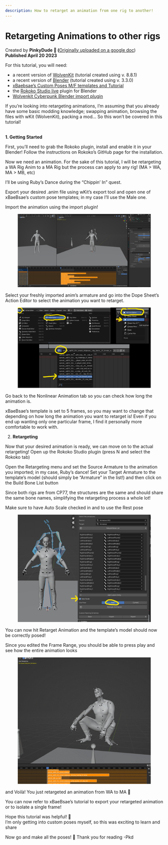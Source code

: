 ```yaml
---
description: How to retarget an animation from one rig to another!
---
```


# Retargeting Animations to other rigs

Created by **PinkyDude 🦝 (**[Originally uploaded on a google doc](https://docs.google.com/document/d/1nHPQvkK6ijwb8iQ8y1X8CBG-wnNUCTYCjrdUCGMenW4/edit?usp=sharing))\
**Published April 20 2023**



For this tutorial, you will need:

* a recent version of [WolvenKit](https://wiki.redmodding.org/wolvenkit/readme)  (tutorial created using v. 8.8.1)
* a recent version of [Blender](https://www.blender.org/)  (tutorial created using v. 3.3.0)
* [xBaebsae’s Custom Poses M/F templates and Tutorial](https://xbaebsae.jimdofree.com/cyberpunk-2077-tutorials/cp2077-custom-poses-and-animations/)
* the [Rokoko Studio live](https://github.com/Rokoko/rokoko-studio-live-blender) plugin for Blender
* [ Wolvenkit Cyberpunk Blender import plugin](https://github.com/WolvenKit/Cyberpunk-Blender-add-on/)

If you’re looking into retargeting animations, I’m assuming that you already have some basic modding knowledge; swapping animation, browsing the files with wKit (WolvenKit), packing a mod… So this won’t be covered in this tutorial!

\
**1. Getting Started**

First, you’ll need to grab the Rokoko plugin, install and enable it in your Blender! Follow the instructions on Rokoko’s GitHub page for the installation.

Now we need an animation. For the sake of this tutorial, I will be retargeting a WA Rig Anim to a MA Rig but the process can apply to any rig! (MA > WA, MA > MB, etc)

I’ll be using Ruby’s Dance during the “Chippin’ In” quest.

Export your desired .anim file using wKit’s export tool and open one of xBaeBsae’s custom pose templates; in my case I’ll use the Male one.

Import the animation using the import plugin!

<figure><img src="../../.gitbook/assets/image (3) (4).png" alt=""><figcaption></figcaption></figure>

Select your freshly imported anim’s armature and go into the Dope Sheet’s Action Editor to select the animation you want to retarget.

<figure><img src="../../.gitbook/assets/image (6) (1).png" alt=""><figcaption></figcaption></figure>

Go back to the Nonlinear Animation tab so you can check how long the animation is.

xBaeBsae’s template is set to 5 frames, so you may want to change that depending on how long the animation you want to retarget is! Even if you end up wanting only one particular frame, I find it personally more comfortable to work with.



2. **Retargeting**

Now that your desired animation is ready, we can move on to the actual retargeting! Open up the Rokoko Studio plugin (press N and select the Rokoko tab)

Open the Retargeting menu and set the Source Armature to the animation you imported; in my case, Ruby’s dance! Set your Target Armature to the template’s model (should simply be “Armature” in the list!) and then click on the Build Bone List button

Since both rigs are from CP77, the structures are the same and should share the same bone names, simplifying the retargeting process a whole lot!

Make sure to have Auto Scale checked in and to use the Rest pose

<figure><img src="../../.gitbook/assets/image (4) (2).png" alt=""><figcaption></figcaption></figure>

You can now hit Retarget Animation and the template’s model should now be correctly posed!

Since you edited the Frame Range, you should be able to press play and see how the entire animation looks

<figure><img src="../../.gitbook/assets/image (5) (4).png" alt=""><figcaption></figcaption></figure>

and Voilà! You just retargeted an animation from WA to MA 🥳

You can now refer to xBaeBsae’s tutorial to export your retargeted animation or to isolate a single frame!

Hope this tutorial was helpful! 🦝 \
I’m only getting into custom poses myself, so this was exciting to learn and share&#x20;

Now go and make all the poses! 💛 Thank you for reading -Pkd
